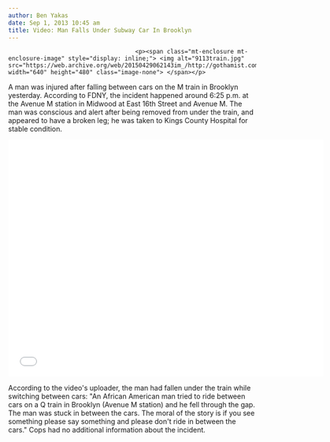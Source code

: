 ```yaml
---
author: Ben Yakas
date: Sep 1, 2013 10:45 am
title: Video: Man Falls Under Subway Car In Brooklyn
---
```


	
										<p><span class="mt-enclosure mt-enclosure-image" style="display: inline;"> <img alt="9113train.jpg" src="https://web.archive.org/web/20150429062143im_/http://gothamist.com/attachments/byakas/9113train.jpg" width="640" height="480" class="image-none"> </span></p>

<p>A man was injured after falling between cars on the M train in Brooklyn yesterday. According to FDNY, the incident happened around 6:25 p.m. at the Avenue M station in Midwood at East 16th Street and Avenue M. The man was conscious and alert after being removed from under the train, and appeared to have a broken leg; he was taken to Kings County Hospital for stable condition.</p>

<p><iframe width="640" height="480" src="//web.archive.org/web/20150429062143if_/http://www.youtube.com/embed/MG96kvoruO4" frameborder="0" allowfullscreen></iframe></p>

<p>According to the video&apos;s uploader, the man had fallen under the train while switching between cars: &quot;An African American man tried to ride between cars on a Q train in Brooklyn (Avenue M station) and he fell through the gap. The man was stuck in between the cars. The moral of the story is if you see something please say something and please don&apos;t ride in between the cars.&quot; Cops had no additional information about the incident. </p>					
										
									
				
